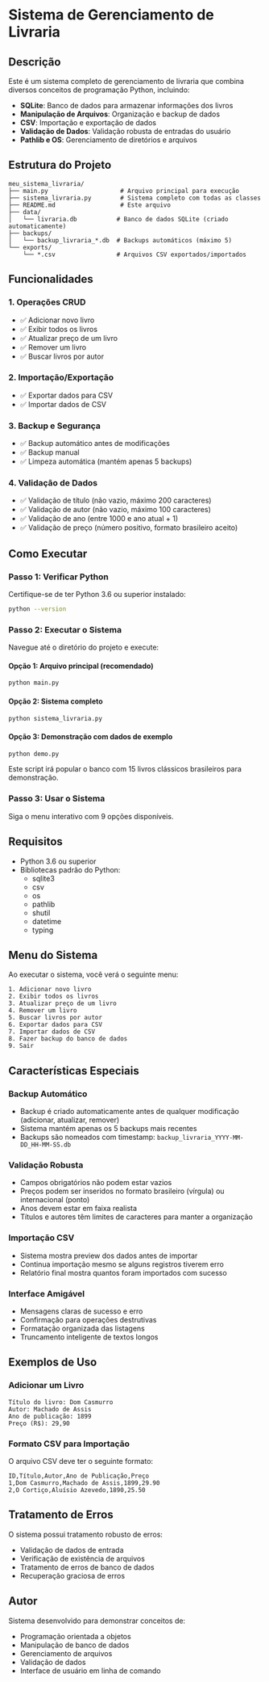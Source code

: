 # Sistema de Gerenciamento de Livraria

## Descrição

Este é um sistema completo de gerenciamento de livraria que combina diversos conceitos de programação Python, incluindo:

- **SQLite**: Banco de dados para armazenar informações dos livros
- **Manipulação de Arquivos**: Organização e backup de dados
- **CSV**: Importação e exportação de dados
- **Validação de Dados**: Validação robusta de entradas do usuário
- **Pathlib e OS**: Gerenciamento de diretórios e arquivos

## Estrutura do Projeto

```
meu_sistema_livraria/
├── main.py                    # Arquivo principal para execução
├── sistema_livraria.py        # Sistema completo com todas as classes
├── README.md                  # Este arquivo
├── data/
│   └── livraria.db           # Banco de dados SQLite (criado automaticamente)
├── backups/
│   └── backup_livraria_*.db  # Backups automáticos (máximo 5)
└── exports/
    └── *.csv                 # Arquivos CSV exportados/importados
```

## Funcionalidades

### 1. Operações CRUD
- ✅ Adicionar novo livro
- ✅ Exibir todos os livros
- ✅ Atualizar preço de um livro
- ✅ Remover um livro
- ✅ Buscar livros por autor

### 2. Importação/Exportação
- ✅ Exportar dados para CSV
- ✅ Importar dados de CSV

### 3. Backup e Segurança
- ✅ Backup automático antes de modificações
- ✅ Backup manual
- ✅ Limpeza automática (mantém apenas 5 backups)

### 4. Validação de Dados
- ✅ Validação de título (não vazio, máximo 200 caracteres)
- ✅ Validação de autor (não vazio, máximo 100 caracteres)
- ✅ Validação de ano (entre 1000 e ano atual + 1)
- ✅ Validação de preço (número positivo, formato brasileiro aceito)

## Como Executar

### Passo 1: Verificar Python
Certifique-se de ter Python 3.6 ou superior instalado:
```bash
python --version
```

### Passo 2: Executar o Sistema
Navegue até o diretório do projeto e execute:

#### Opção 1: Arquivo principal (recomendado)
```bash
python main.py
```

#### Opção 2: Sistema completo
```bash
python sistema_livraria.py
```

#### Opção 3: Demonstração com dados de exemplo
```bash
python demo.py
```
Este script irá popular o banco com 15 livros clássicos brasileiros para demonstração.

### Passo 3: Usar o Sistema
Siga o menu interativo com 9 opções disponíveis.

## Requisitos

- Python 3.6 ou superior
- Bibliotecas padrão do Python:
  - sqlite3
  - csv
  - os
  - pathlib
  - shutil
  - datetime
  - typing

## Menu do Sistema

Ao executar o sistema, você verá o seguinte menu:

```
1. Adicionar novo livro
2. Exibir todos os livros
3. Atualizar preço de um livro
4. Remover um livro
5. Buscar livros por autor
6. Exportar dados para CSV
7. Importar dados de CSV
8. Fazer backup do banco de dados
9. Sair
```

## Características Especiais

### Backup Automático
- Backup é criado automaticamente antes de qualquer modificação (adicionar, atualizar, remover)
- Sistema mantém apenas os 5 backups mais recentes
- Backups são nomeados com timestamp: `backup_livraria_YYYY-MM-DD_HH-MM-SS.db`

### Validação Robusta
- Campos obrigatórios não podem estar vazios
- Preços podem ser inseridos no formato brasileiro (vírgula) ou internacional (ponto)
- Anos devem estar em faixa realista
- Títulos e autores têm limites de caracteres para manter a organização

### Importação CSV
- Sistema mostra preview dos dados antes de importar
- Continua importação mesmo se alguns registros tiverem erro
- Relatório final mostra quantos foram importados com sucesso

### Interface Amigável
- Mensagens claras de sucesso e erro
- Confirmação para operações destrutivas
- Formatação organizada das listagens
- Truncamento inteligente de textos longos

## Exemplos de Uso

### Adicionar um Livro
```
Título do livro: Dom Casmurro
Autor: Machado de Assis
Ano de publicação: 1899
Preço (R$): 29,90
```

### Formato CSV para Importação
O arquivo CSV deve ter o seguinte formato:
```csv
ID,Título,Autor,Ano de Publicação,Preço
1,Dom Casmurro,Machado de Assis,1899,29.90
2,O Cortiço,Aluísio Azevedo,1890,25.50
```

## Tratamento de Erros

O sistema possui tratamento robusto de erros:
- Validação de dados de entrada
- Verificação de existência de arquivos
- Tratamento de erros de banco de dados
- Recuperação graciosa de erros

## Autor

Sistema desenvolvido para demonstrar conceitos de:
- Programação orientada a objetos
- Manipulação de banco de dados
- Gerenciamento de arquivos
- Validação de dados
- Interface de usuário em linha de comando